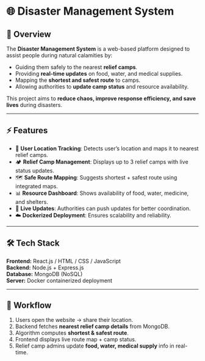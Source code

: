 
# 🌐 Disaster Management System

## 📌 Overview
The **Disaster Management System** is a web-based platform designed to assist people during natural calamities by:
- Guiding them safely to the nearest **relief camps**.
- Providing **real-time updates** on food, water, and medical supplies.
- Mapping the **shortest and safest route** to camps.
- Allowing authorities to **update camp status** and resource availability.

This project aims to **reduce chaos, improve response efficiency, and save lives** during disasters.

---

## ⚡ Features
- 📍 **User Location Tracking**: Detects user’s location and maps it to nearest relief camps.  
- 🏕️ **Relief Camp Management**: Displays up to 3 relief camps with live status updates.  
- 🗺️ **Safe Route Mapping**: Suggests shortest + safest route using integrated maps.  
- 📊 **Resource Dashboard**: Shows availability of food, water, medicine, and shelters.  
- 🔔 **Live Updates**: Authorities can push updates for better coordination.  
- ☁️ **Dockerized Deployment**: Ensures scalability and reliability.  

---

## 🛠️ Tech Stack
**Frontend:** React.js / HTML / CSS / JavaScript  
**Backend:** Node.js + Express.js  
**Database:** MongoDB (NoSQL)  
**Server:** Docker containerized deployment  

---

## 🔄 Workflow
1. Users open the website → share their location.  
2. Backend fetches **nearest relief camp details** from MongoDB.  
3. Algorithm computes **shortest & safest route**.  
4. Frontend displays live route map + camp status.  
5. Relief camp admins update **food, water, medical supply** info in real-time.  





